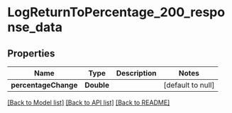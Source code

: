 # LogReturnToPercentage_200_response_data
## Properties

| Name | Type | Description | Notes |
|------------ | ------------- | ------------- | -------------|
| **percentageChange** | **Double** |  | [default to null] |

[[Back to Model list]](../README.md#documentation-for-models) [[Back to API list]](../README.md#documentation-for-api-endpoints) [[Back to README]](../README.md)

